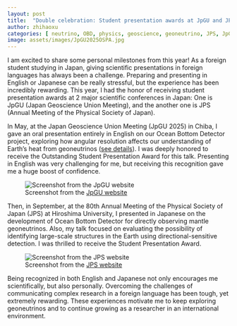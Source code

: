 ```yaml
---
layout: post
title:  "Double celebration: Student presentation awards at JpGU and JPS"
author: zhihaoxu
categories: [ neutrino, OBD, physics, geoscience, geoneutrino, JPS, JpGU, conference ]
image: assets/images/JpGU2025OSPA.jpg
---
```


I am excited to share some personal milestones from this year!
As a foreign student studying in Japan, giving scientific presentations in foreign languages has always been a challenge.
Preparing and presenting in English or Japanese can be really stressful, but the experience has been incredibly rewarding.
This year, I had the honor of receiving student presentation awards at 2 major scientific conferences in Japan:
One is JpGU (Japan Geoscience Union Meeting), and the another one is JPS (Annual Meeting of the Physical Society of Japan).

In May, at the Japan Geoscience Union Meeting (JpGU 2025) in Chiba,
I gave an oral presentation entirely in English on our Ocean Bottom Detector project,
exploring how angular resolution affects our understanding of Earth’s heat from geoneutrinos ([see details](https://kyochigo.github.io/JpGU2025/)).
I was deeply honored to receive the Outstanding Student Presentation Award for this talk.
Presenting in English was very challenging for me, but receiving this recognition gave me a huge boost of confidence.

<figure>
  <img src="{{site.baseurl}}JpGU2025OSPAlist.png" alt="Screenshot from the JpGU website">
  <figcaption>Screenshot from the <a href="https://www.jpgu.org/ospa/2025meeting/#:~:text=segregation%20and%20dislocation-,%E8%A8%B1%20%E6%99%BA%E8%B1%AA" target="_blank">JpGU website</a></figcaption>
</figure>

Then, in September, at the 80th Annual Meeting of the Physical Society of Japan (JPS) at Hiroshima University,
I presented in Japanese on the development of Ocean Bottom Detector for directly observing mantle geoneutrinos.
Also, my talk focused on evaluating the possibility of identifying large-scale structures in the Earth using directional-sensitive detection.
I was thrilled to receive the Student Presentation Award.

<figure>
  <img src="{{site.baseurl}}JPS2025SPAlist.png" alt="Screenshot from the JPS website">
  <figcaption>Screenshot from the <a href="https://www.jps.or.jp/activities/awards/gakusei/2025a_student_presentation_award.php#:~:text=%E6%B0%8F%E5%90%8D-,%E8%A8%B1%E3%80%80%E6%99%BA%E8%B1%AA,-Xu%20Zhihao" target="_blank">JPS website</a></figcaption>
</figure>

Being recognized in both English and Japanese not only encourages me scientifically, but also personally.
Overcoming the challenges of communicating complex research in a foreign language has been tough, yet extremely rewarding.
These experiences motivate me to keep exploring geoneutrinos and to continue growing as a researcher in an international environment.
